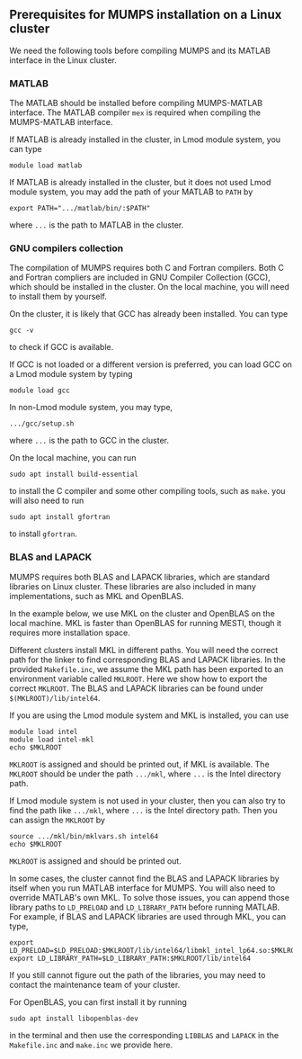 ## Prerequisites for MUMPS installation on a Linux cluster

We need the following tools before compiling MUMPS and its MATLAB interface in the Linux cluster.

### MATLAB 

The MATLAB should be installed before compiling MUMPS-MATLAB interface. The MATLAB compiler `mex` is required when compiling the MUMPS-MATLAB interface. 

If MATLAB is already installed in the cluster, in Lmod module system, you can type  
```shell
module load matlab
```

If MATLAB is already installed in the cluster, but it does not used Lmod module system, you may add the path of your MATLAB to `PATH` by
```shell
export PATH=".../matlab/bin/:$PATH"
```
where `...` is the path to MATLAB in the cluster.

### GNU compilers collection

The compilation of MUMPS requires both C and Fortran compilers. Both C and Fortran compliers are included in GNU Compiler Collection (GCC), which should be installed in the cluster. On the local machine, you will need to install them by yourself.

On the cluster, it is likely that GCC has already been installed. You can type
```shell
gcc -v
```
to check if GCC is available.

If GCC is not loaded or a different version is preferred, you can load GCC on a Lmod module system by typing
```shell
module load gcc
```
In non-Lmod module system, you may type,
```shell
.../gcc/setup.sh
```
where `...` is the path to GCC in the cluster.

On the local machine, you can run
```shell
sudo apt install build-essential
```
to install the C compiler and some other compiling tools, such as <code>make</code>. you will also need to run
```shell
sudo apt install gfortran
```
to install <code>gfortran</code>.

### BLAS and LAPACK

MUMPS requires both BLAS and LAPACK libraries, which are standard libraries on Linux cluster. These libraries are also included in many implementations, such as MKL and OpenBLAS. 

In the example below, we use MKL on the cluster and OpenBLAS on the local machine. MKL is faster than OpenBLAS for running MESTI, though it requires more installation space.

Different clusters install MKL in different paths. You will need the correct path for the linker to find corresponding BLAS and LAPACK libraries. In the provided `Makefile.inc`, we assume the MKL path has been exported to an environment variable called `MKLROOT`. Here we show how to export the correct `MKLROOT`. The BLAS and LAPACK libraries can be found under `$(MKLROOT)/lib/intel64`. 

If you are using the Lmod module system and MKL is installed, you can use 

```shell
module load intel
module load intel-mkl
echo $MKLROOT
```

`MKLROOT`  is assigned and should be printed out, if MKL is available. The `MKLROOT` should be under the path `.../mkl`, where `...` is the Intel directory path.

If Lmod module system is not used in your cluster, then you can also try to find the path like `.../mkl`, where `...` is the Intel directory path. Then you can assign the `MKLROOT` by 

```shell
source .../mkl/bin/mklvars.sh intel64
echo $MKLROOT
```

`MKLROOT`  is assigned and should be printed out.

In some cases, the cluster cannot find the BLAS and LAPACK libraries by itself when you run MATLAB interface for MUMPS. You will also need to override MATLAB's own MKL. To solve those issues, you can append those library paths to `LD_PRELOAD` and `LD_LIBRARY_PATH` before running MATLAB. For example, if BLAS and LAPACK libraries are used through MKL, you can type,

```shell
export LD_PRELOAD=$LD_PRELOAD:$MKLROOT/lib/intel64/libmkl_intel_lp64.so:$MKLROOT/lib/intel64/libmkl_sequential.so:$MKLROOT/lib/intel64/libmkl_intel_thread.so:$MKLROOT/lib/intel64/libmkl_core.so
export LD_LIBRARY_PATH=$LD_LIBRARY_PATH:$MKLROOT/lib/intel64
```

If you still cannot figure out the path of the libraries, you may need to contact the maintenance team of your cluster.

For OpenBLAS, you can first install it by running

```shell
sudo apt install libopenblas-dev
```

in the terminal and then use the corresponding `LIBBLAS` and `LAPACK` in the `Makefile.inc` and `make.inc` we provide here.